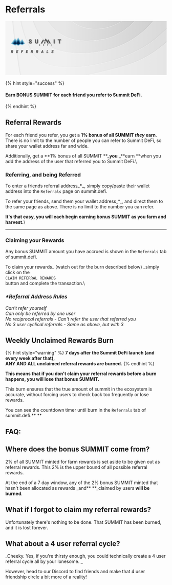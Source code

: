 # Referrals

![](<../.gitbook/assets/referrals-masthead (1).jpg>)

{% hint style="success" %}
#### Earn BONUS SUMMIT for each friend you refer to Summit DeFi.
{% endhint %}

## Referral Rewards

For each friend you refer, you get a **1% bonus of all SUMMIT **_**they**_** earn**. There is no limit to the number of people you can refer to Summit DeFi, so share your wallet address far and wide.

Additionally, get a **1% bonus of all SUMMIT **_**you** _**earn **when you add the address of the user that referred you to Summit DeFi.\


### Referring, and being Referred

To enter a friends referral address_**\***_, simply copy/paste their wallet address into the `Referrals` page on summit.defi.&#x20;

To refer your friends, send them your wallet address_\*_, and direct them to the same page as above. There is no limit to the number you can refer.

**It's that easy, you will each begin earning bonus SUMMIT as you farm and harvest.**\
****

### Claiming your Rewards

Any bonus SUMMIT amount you have accrued is shown in the `Referrals` tab of summit.defi.

To claim your rewards_ (watch out for the burn described below) _simply click on the\
`CLAIM REFERRAL REWARDS` \
button and complete the transaction.\


### _\*Referral Address Rules_

_Can't refer yourself_\
_Can only be referred by one user_\
_No reciprocal referrals - Can't refer the user that referred you_\
_No 3 user cyclical referrals - Same as above, but with 3_



## Weekly Unclaimed Rewards Burn

{% hint style="warning" %}
**7 days after the Summit DeFi launch (and every week after that),**\
**ANY AND ALL unclaimed referral rewards are burned.**
{% endhint %}

**This means that if you don't claim your referral rewards before a burn happens, you will lose that bonus SUMMIT.**

This burn ensures that the true amount of summit in the ecosystem is accurate, without forcing users to check back too frequently or lose rewards.

You can see the countdown timer until burn in the `Referrals` tab of summit.defi.** **

## FAQ:

## Where does the bonus SUMMIT come from?

2% of all SUMMIT minted for farm rewards is set aside to be given out as referral rewards. This 2% is the upper bound of all possible referral rewards.

At the end of a 7 day window, any of the 2% bonus SUMMIT minted that hasn't been allocated as rewards _and** **_claimed by users **will be burned**.

## What if I forgot to claim my referral rewards?

Unfortunately there's nothing to be done. That SUMMIT has been burned, and it is lost forever.

## What about a 4 user referral cycle?

_Cheeky. Yes, if you're thirsty enough, you could technically create a 4 user referral cycle all by your lonesome. _

However, head to our Discord to find friends and make that 4 user friendship circle a bit more of a reality!

